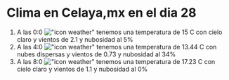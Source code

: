 # Clima en Celaya,mx en el dia 28

1. A las 0:0 !["icon weather"](http://openweathermap.org/img/w/01n.png) tenemos una temperatura de 15 C con cielo claro y  vientos de 2.1 y nubosidad al 5%
1. A las 4:0 !["icon weather"](http://openweathermap.org/img/w/03n.png) tenemos una temperatura de 13.44 C con nubes dispersas y  vientos de 0.73 y nubosidad al 34%
1. A las 8:0 !["icon weather"](http://openweathermap.org/img/w/01d.png) tenemos una temperatura de 17.23 C con cielo claro y  vientos de 1.1 y nubosidad al 0%
